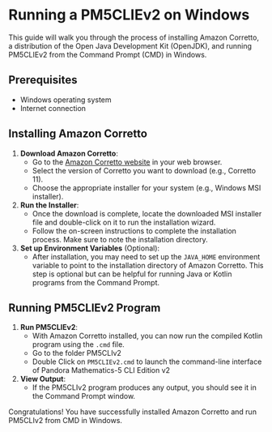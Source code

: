 <!DOCTYPE html>
<html lang="en">
<head>
    <meta charset="UTF-8">
    <meta name="viewport" content="width=device-width, initial-scale=1.0">
    <title>Running PM5CLIEv2 on Windows</title>
</head>
<body>
    <h1>Running a PM5CLIEv2 on Windows</h1>
    <p>This guide will walk you through the process of installing Amazon Corretto, a distribution of the Open Java Development Kit (OpenJDK), and running PM5CLIEv2 from the Command Prompt (CMD) in Windows.</p>
    
<h2>Prerequisites</h2>
    <ul>
        <li>Windows operating system</li>
        <li>Internet connection</li>
    </ul>

<h2>Installing Amazon Corretto</h2>
<ol>
        <li>
            <strong>Download Amazon Corretto</strong>:
            <ul>
                <li>Go to the <a href="https://aws.amazon.com/corretto/">Amazon Corretto website</a> in your web browser.</li>
                <li>Select the version of Corretto you want to download (e.g., Corretto 11).</li>
                <li>Choose the appropriate installer for your system (e.g., Windows MSI installer).</li>
            </ul>
        </li>
        <li>
            <strong>Run the Installer</strong>:
            <ul>
                <li>Once the download is complete, locate the downloaded MSI installer file and double-click on it to run the installation wizard.</li>
                <li>Follow the on-screen instructions to complete the installation process. Make sure to note the installation directory.</li>
            </ul>
        </li>
        <li>
            <strong>Set up Environment Variables</strong> (Optional):
            <ul>
                <li>After installation, you may need to set up the <code>JAVA_HOME</code> environment variable to point to the installation directory of Amazon Corretto. This step is optional but can be helpful for running Java or Kotlin programs from the Command Prompt.</li>
            </ul>
        </li>
    </ol>

<h2>Running PM5CLIEv2 Program</h2>
    <ol>

<li>
            <strong>Run PM5CLIEv2</strong>:
            <ul>
                <li>With Amazon Corretto installed, you can now run the compiled Kotlin program using the <code>.cmd</code> file.
            </ul>
            <ul>
            <li>Go to the folder PM5CLIv2
            </li>
            </ul>
            <ul>
            <li>Double Click on <code>PM5CLIEv2.cmd</code> to launch the command-line interface of Pandora Mathematics-5 CLI Edition v2</li>
            </ul>
        </li>
        <li>
            <strong>View Output</strong>:
            <ul>
                <li>If the PM5CLIv2 program produces any output, you should see it in the Command Prompt window.</li>
            </ul>
        </li>
    </ol>

<p>Congratulations! You have successfully installed Amazon Corretto and run PM5CLIv2 from CMD in Windows.</p>
</body>
</html>
